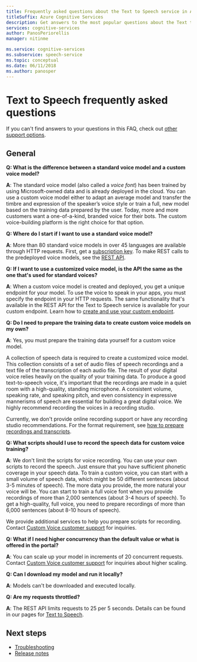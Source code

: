 ```yaml
---
title: Frequently asked questions about the Text to Speech service in Azure
titleSuffix: Azure Cognitive Services
description: Get answers to the most popular questions about the Text to Speech service.
services: cognitive-services
author: PanosPeriorellis
manager: nitinme

ms.service: cognitive-services
ms.subservice: speech-service
ms.topic: conceptual
ms.date: 06/11/2018
ms.author: panosper
---
```


# Text to Speech frequently asked questions

If you can't find answers to your questions in this FAQ, check out [other support options](support.md).

## General

**Q: What is the difference between a standard voice model and a custom voice model?**

**A**: The standard voice model (also called a *voice font*) has been trained by using Microsoft-owned data and is already deployed in the cloud. You can use a custom voice model either to adapt an average model and transfer the timbre and expression of the speaker’s voice style or train a full, new model based on the training data prepared by the user. Today, more and more customers want a one-of-a-kind, branded voice for their bots. The custom voice-building platform is the right choice for that option.

**Q: Where do I start if I want to use a standard voice model?**

**A**: More than 80 standard voice models in over 45 languages are available through HTTP requests. First, get a [subscription key](https://docs.microsoft.com/azure/cognitive-services/speech-service/get-started). To make REST calls to the predeployed voice models, see the [REST API](https://docs.microsoft.com/azure/cognitive-services/speech-service/rest-apis).

**Q: If I want to use a customized voice model, is the API the same as the one that's used for standard voices?**

**A**: When a custom voice model is created and deployed, you get a unique endpoint for your model. To use the voice to speak in your apps, you must specify the endpoint in your HTTP requests. The same functionality that's available in the REST API for the Text to Speech service is available for your custom endpoint. Learn how to [create and use your custom endpoint](https://docs.microsoft.com/azure/cognitive-services/speech-service/how-to-customize-voice-font#create-and-use-a-custom-voice-endpoint).

**Q: Do I need to prepare the training data to create custom voice models on my own?**

**A**: Yes, you must prepare the training data yourself for a custom voice model.

A collection of speech data is required to create a customized voice model. This collection consists of a set of audio files of speech recordings and a text file of the transcription of each audio file. The result of your digital voice relies heavily on the quality of your training data. To produce a good text-to-speech voice, it's important that the recordings are made in a quiet room with a high-quality, standing microphone. A consistent volume, speaking rate, and speaking pitch, and even consistency in expressive mannerisms of speech are essential for building a great digital voice. We highly recommend recording the voices in a recording studio.

Currently, we don't provide online recording support or have any recording studio recommendations. For the format requirement, see [how to prepare recordings and transcripts](https://docs.microsoft.com/azure/cognitive-services/speech-service/how-to-custom-voice-create-voice).

**Q: What scripts should I use to record the speech data for custom voice training?**

**A**: We don't limit the scripts for voice recording. You can use your own scripts to record the speech. Just ensure that you have sufficient phonetic coverage in your speech data. To train a custom voice, you can start with a small volume of speech data, which might be 50 different sentences (about 3-5 minutes of speech). The more data you provide, the more natural your voice will be. You can start to train a full voice font when you provide recordings of more than 2,000 sentences (about 3-4 hours of speech). To get a high-quality, full voice, you need to prepare recordings of more than 6,000 sentences (about 8-10 hours of speech).

We provide additional services to help you prepare scripts for recording. Contact [Custom Voice customer support](mailto:customvoice@microsoft.com?subject=Inquiries%20about%20scripts%20generation%20for%20Custom%20Voice%20creation) for inquiries.

**Q: What if I need higher concurrency than the default value or what is offered in the portal?**

**A**: You can scale up your model in increments of 20 concurrent requests. Contact [Custom Voice customer support](mailto:customvoice@microsoft.com?subject=Inquiries%20about%20scripts%20generation%20for%20Custom%20Voice%20creation) for inquiries about higher scaling.

**Q: Can I download my model and run it locally?**

**A**: Models can't be downloaded and executed locally.

**Q: Are my requests throttled?**

**A**: The REST API limits requests to 25 per 5 seconds. Details can be found in our pages for [Text to Speech](text-to-speech.md). 

## Next steps

* [Troubleshooting](troubleshooting.md)
* [Release notes](releasenotes.md)
